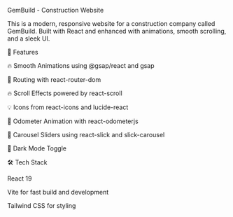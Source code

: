GemBuild - Construction Website

This is a modern, responsive website for a construction company called GemBuild. Built with React and enhanced with animations, smooth scrolling, and a sleek UI.

🚀 Features

🔥 Smooth Animations using @gsap/react and gsap

🎯 Routing with react-router-dom

🔥 Scroll Effects powered by react-scroll

💡 Icons from react-icons and lucide-react

🎉 Odometer Animation with react-odometerjs

🎠 Carousel Sliders using react-slick and slick-carousel

🌙 Dark Mode Toggle

🛠️ Tech Stack

React 19

Vite for fast build and development

Tailwind CSS for styling
